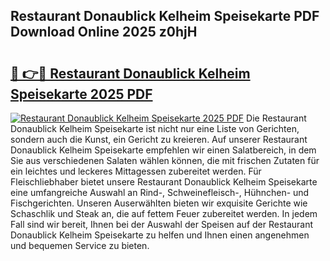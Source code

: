 ## Restaurant Donaublick Kelheim Speisekarte PDF Download Online 2025 z0hjH

# <h2><a href="http://gc9eye1.nevu.top/?p=Restaurant+Donaublick+Kelheim+Speisekarte">🔗 👉🔴 Restaurant Donaublick Kelheim Speisekarte 2025 PDF</a></h2>

[![Restaurant Donaublick Kelheim Speisekarte 2025 PDF](https://i.imgur.com/dBaPXMq.png)](http://gc9eye1.nevu.top/?p=Restaurant+Donaublick+Kelheim+Speisekarte)
Die Restaurant Donaublick Kelheim Speisekarte ist nicht nur eine Liste von Gerichten, sondern auch die Kunst, ein Gericht zu kreieren. Auf unserer Restaurant Donaublick Kelheim Speisekarte empfehlen wir einen Salatbereich, in dem Sie aus verschiedenen Salaten wählen können, die mit frischen Zutaten für ein leichtes und leckeres Mittagessen zubereitet werden. Für Fleischliebhaber bietet unsere Restaurant Donaublick Kelheim Speisekarte eine umfangreiche Auswahl an Rind-, Schweinefleisch-, Hühnchen- und Fischgerichten. Unseren Auserwählten bieten wir exquisite Gerichte wie Schaschlik und Steak an, die auf fettem Feuer zubereitet werden. In jedem Fall sind wir bereit, Ihnen bei der Auswahl der Speisen auf der Restaurant Donaublick Kelheim Speisekarte zu helfen und Ihnen einen angenehmen und bequemen Service zu bieten.
